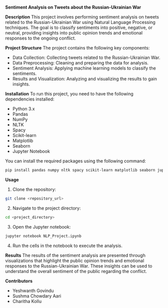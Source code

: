 **Sentiment Analysis on Tweets about the Russian-Ukrainian War**

**Description**
This project involves performing sentiment analysis on tweets related to the Russian-Ukrainian War using Natural Language Processing techniques. The goal is to classify sentiments into positive, negative, or neutral, providing insights into public opinion trends and emotional responses to the ongoing conflict.

**Project Structure**
The project contains the following key components:
- Data Collection: Collecting tweets related to the Russian-Ukrainian War.
- Data Preprocessing: Cleaning and preparing the data for analysis.
- Sentiment Analysis: Applying machine learning models to classify the sentiments.
- Results and Visualization: Analyzing and visualizing the results to gain insights.

**Installation**
To run this project, you need to have the following dependencies installed:
- Python 3.x
- Pandas
- NumPy
- NLTK
- Spacy
- Scikit-learn
- Matplotlib
- Seaborn
- Jupyter Notebook

You can install the required packages using the following command:
```bash
pip install pandas numpy nltk spacy scikit-learn matplotlib seaborn jupyter
```

**Usage**
1. Clone the repository:
```bash
git clone <repository_url>
```
2. Navigate to the project directory:
```bash
cd <project_directory>
```
3. Open the Jupyter notebook:
```bash
jupyter notebook NLP_Project.ipynb
```
4. Run the cells in the notebook to execute the analysis.

**Results**
The results of the sentiment analysis are presented through visualizations that highlight the public opinion trends and emotional responses to the Russian-Ukrainian War. These insights can be used to understand the overall sentiment of the public regarding the conflict.

**Contributors**
- Yeshwanth Govindu
- Sushma Chowdary Aari
- Charitha Kollu



